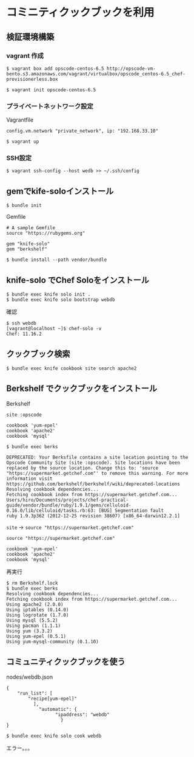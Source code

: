 


コミニティクックブックを利用
=====================

検証環境構築
--------------------------
### vagrant 作成
```
$ vagrant box add opscode-centos-6.5 http://opscode-vm-bento.s3.amazonaws.com/vagrant/virtualbox/opscode_centos-6.5_chef-provisionerless.box

$ vagrant init opscode-centos-6.5
```
### プライベートネットワーク設定
Vagrantfile
```
config.vm.network "private_network", ip: "192.168.33.10"
```
```
$ vagrant up
```
### SSH設定
```
$ vagrant ssh-config --host wedb >> ~/.ssh/config
```

gemでkife-soloインストール
------------------
```
$ bundle init
```

Gemfile
```
# A sample Gemfile
source "https://rubygems.org"

gem "knife-solo"
gem "berkshelf"
```

```
$ bundle install --path vendor/bundle
```

knife-solo でChef Soloをインストール
--------------
```
$ bundle exec knife solo init .
$ bundle exec knife solo bootstrap webdb
```
確認
```
$ ssh webdb
[vagrant@localhost ~]$ chef-solo -v
Chef: 11.16.2
```

クックブック検索
--------------
```
$ bundle exec knife cookbook site search apache2
```
 
 Berkshelf でクックブックをインストール
 ---------------
 Berkshelf
 ```
 site :opscode

 cookbook 'yum-epel'
 cookbook 'apache2'
 cookbook 'mysql'
 ```
 ```
 $ bundle exec berks
 ```

 ```
 DEPRECATED: Your Berksfile contains a site location pointing to the Opscode Community Site (site :opscode). Site locations have been replaced by the source location. Change this to: 'source "https://supermarket.getchef.com"' to remove this warning. For more information visit https://github.com/berkshelf/berkshelf/wiki/deprecated-locations
 Resolving cookbook dependencies...
 Fetching cookbook index from https://supermarket.getchef.com...
 Users/hiro/Documents/projects/chef-practical-guide/vendor/bundle/ruby/1.9.1/gems/celluloid-0.16.0/lib/celluloid/tasks.rb:63: [BUG] Segmentation fault
 ruby 1.9.3p362 (2012-12-25 revision 38607) [x86_64-darwin12.2.1]
 ```

 ```site``` -> ```source "https://supermarket.getchef.com"```

 ```
 source "https://supermarket.getchef.com"

 cookbook 'yum-epel'
 cookbook 'apache2'
 cookbook 'mysql'
 ```

 再実行
 ```
 $ rm Berkshelf.lock
 $ bundle exec berks
 Resolving cookbook dependencies...
 Fetching cookbook index from https://supermarket.getchef.com...
 Using apache2 (2.0.0)
 Using iptables (0.14.0)
 Using logrotate (1.7.0)
 Using mysql (5.5.2)
 Using pacman (1.1.1)
 Using yum (3.3.2)
 Using yum-epel (0.5.1)
 Using yum-mysql-community (0.1.10)
 ```

 コミュニティクックブックを使う
 ---------
 nodes/webdb.json
 ```
 {
     "run_list": [
         "recipe[yum-epel]"
           ],
             "automatic": {
                   "ipaddress": "webdb"
                     }
 }
 ```

 ```
 $ bundle exec knife solo cook webdb
 ```
 エラー。。。




